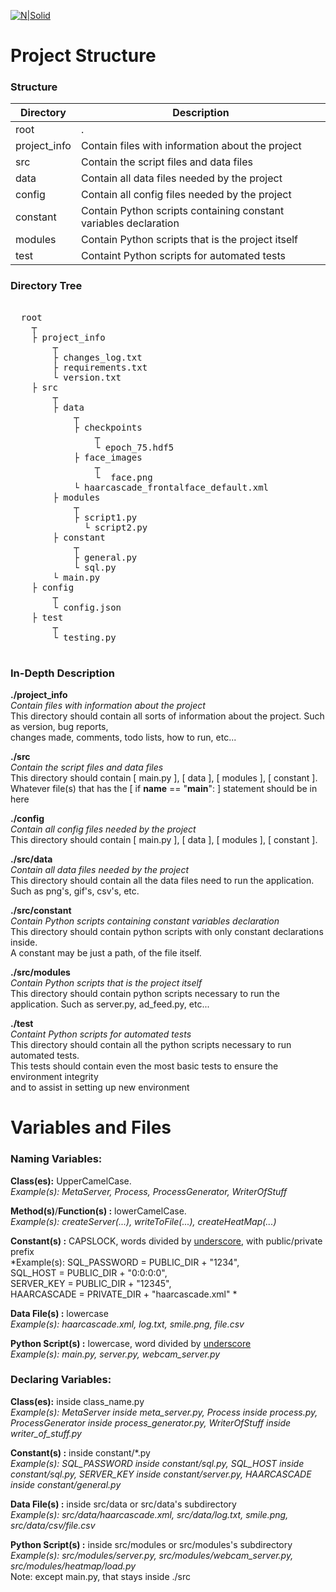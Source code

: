 [![N|Solid](https://i.imgur.com/rUMbDaZ.png)](https://cyberlabs.com.br)  
    
    
  # Project Structure  
  ### Structure  
  Directory  | Description  
  ------------- | -------------  
  root | .  
  project_info  | Contain files with information about the project  
  src  | Contain the script files and data files  
  data | Contain all data files needed by the project  
  config | Contain all config files needed by the project  
  constant | Contain Python scripts containing constant variables declaration  
  modules | Contain Python scripts that is the project itself  
  test | Containt Python scripts for automated tests
    
  ### Directory Tree  
  <pre>   
  root  
  	┬    
  	├ project_info    
  		┬    
  	 	├ changes_log.txt  
  	 	├ requirements.txt  
  	 	└ version.txt  
  	├ src    
  		┬   
  		├ data  
  			┬  
  			├ checkpoints  
  				┬  
  				└ epoch_75.hdf5  
  			├ face_images  
  				┬  
  				└  face.png  
  			└ haarcascade_frontalface_default.xml  
  		├ modules  
  			┬  
  		 	├ script1.py  
              └ script2.py  
  		├ constant  
  			┬  
  			├ general.py  
  			└ sql.py  
  		└ main.py  
  	├ config    
  		┬    
  	 	└ config.json  
  	├ test    
  		┬    
  	 	└ testing.py 
  </pre>  

  ### In-Depth Description

  **./project_info**  
  *Contain files with information about the project*  
  This directory should contain all sorts of information about the project. Such as version, bug reports,  
  changes made, comments, todo lists, how to run, etc...  
  
  **./src**  
  *Contain the script files and data files*  
  This directory should contain [ main.py ], [ data ], [ modules ], [ constant ].  
  Whatever file(s) that has the [ if __name__ == "__main__": ] statement should be in here  
  
  **./config**  
  *Contain all config files needed by the project*  
  This directory should contain [ main.py ], [ data ], [ modules ], [ constant ].  
  
  **./src/data**  
  *Contain all data files needed by the project*  
  This directory should contain all the data files need to run the application. Such as png's, gif's, csv's, etc.  

  **./src/constant**  
  *Contain Python scripts containing constant variables declaration*  
  This directory should contain python scripts with only constant declarations inside.  
  A constant may be just a path, of the file itself.  

  **./src/modules**  
  *Contain Python scripts that is the project itself*  
  This directory should contain python scripts necessary to run the application. Such as server.py, ad_feed.py, etc...  

  **./test**  
  *Containt Python scripts for automated tests*  
  This directory should contain all the python scripts necessary to run automated tests.  
  This tests should contain even the most basic tests to ensure the environment integrity  
  and to assist in setting up new environment  


  # Variables and Files  
  ### Naming Variables:  
  **Class(es):**  UpperCamelCase.  
  *Example(s):  MetaServer, Process, ProcessGenerator, WriterOfStuff*  
    
  **Method(s)**/**Function(s) :** lowerCamelCase.    
  *Example(s):  createServer(...), writeToFile(...), createHeatMap(...)*  
    
  **Constant(s) :** CAPSLOCK, words divided by <u>underscore</u>, with public/private prefix  
  *Example(s): SQL_PASSWORD = PUBLIC_DIR + "1234",  
  SQL_HOST = PUBLIC_DIR + "0:0:0:0",  
  SERVER_KEY = PUBLIC_DIR + "12345",  
  HAARCASCADE = PRIVATE_DIR + "haarcascade.xml" *  
    
  **Data File(s) :** lowercase  
  *Example(s): haarcascade.xml, log.txt, smile.png, file.csv*  
    
  **Python Script(s) :** lowercase, word divided by <u>underscore</u>    
  *Example(s): main.py, server.py, webcam_server.py*  
    
  ### Declaring Variables:  
    
  **Class(es):**  inside class_name.py  
  *Example(s):  MetaServer inside meta_server.py, Process inside process.py, ProcessGenerator inside process_generator.py, WriterOfStuff inside writer_of_stuff.py*  
    
  **Constant(s) :** inside constant/*.py  
  *Example(s): SQL_PASSWORD inside constant/sql.py, SQL_HOST inside constant/sql.py, SERVER_KEY inside constant/server.py, HAARCASCADE inside constant/general.py*  
    
  **Data File(s) :** inside src/data or src/data's subdirectory  
  *Example(s): src/data/haarcascade.xml, src/data/log.txt, smile.png, src/data/csv/file.csv*  
    
  **Python Script(s) :** inside src/modules or src/modules's subdirectory  
  *Example(s): src/modules/server.py, src/modules/webcam_server.py, src/modules/heatmap/load.py*  
  Note: except main.py, that stays inside ./src
